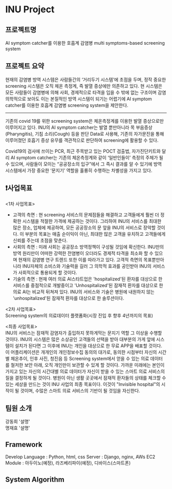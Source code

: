 # INU Project

## 프로젝트명 
AI symptom catcher를 이용한 호흡계 감염병 multi symptoms-based screening system

## 프로젝트 요약
현재의 감염병 방역 시스템은 사람들간의 ‘거리두기 시스템’에 초점을 두며, 정작 중요한 screening 시스템은 오직 체온 측정계, 즉 발열 증상에만 의존하고 있다. 현 시스템은 모든 사람들이 감염병에 의해 사회, 경제적으로 타격을 입을 수 밖에 없는 구조이며 감염 의학적으로 보아도 이는 본질적인 방역 시스템이 되기는 어렵기에 AI symptom catcher를 이용한 호흡계 감염병 screening system을 제안한다.
***
기존의 covid 19를 위한 screening system은 체온측정계를 이용한 발열 증상으로만 이루어지고 있다. INU의 AI symptom catcher는 발열 뿐만아니라 목 부음증상(Pharyngitis), 기침 소리(Cough) 등을 판단 Data로 사용해, 기존의 자가문진을 통해 이루어졌던 호흡기 증상 유무를 객관적으로 판단하여 screening에 활용할 수 있다.

Covid19의 검사에 쓰이는 PCR, 최근 주목받고 있는 POCT 검출법, 자가진단키트와 달리 AI symptom catcher는 기존의 체온측정계와 같이 ‘일반인들이’ 측정의 주체가 될 수 있으며, 사람들이 모이는 “공공장소의 입구”에서 그 즉시 결과를 알 수 있기에 방역 시스템에서 가장 중요한 ‘문지기’ 역할을 훌륭히 수행하는 차별성을 가지고 있다.

## :heavy_exclamation_mark:사업목표
<1차 사업목표>
- 고객의 측면 : 현 screening 서비스의 문제점들을 해결하고 고객들에게 훨씬 더 정확한 시스템을 적절한 가격에 제공하는 것이다. 그리하여 INU의 서비스를 최대한 많은 장소, 업체에 제공하여, 모든 공공장소의 문 앞을 INU의 서비스로 장악할 것이다. 이 부분의 목표는 매출 순이익이 아닌, 최대한 많은 고객을 유치하고 고객들에게 신뢰를 주는데 초점을 맞춘다.
- 사회의 측면 : 미래 사회는 공공장소 방역정책이 구성될 것임에 확신한다. INU만의 방역 원리만이 어떠한 강력한 전염병이 오더라도 경제적 타격을 최소화 할 수 있으며 현재의 감염병 연구 트렌드 또한 이를 따라가고 있다. 고객적 측면의 목표뿐만아니라 INU자체의 소비스와 기술력을 길러 그 의학적 효과를 공인받아 INU의 서비스가 사회적으로 통용되게 할 것이다.
- 기술의 측면 : 현재 여러 의료 AI스타트업은 'hospitalized'된 환자를 대상으로 한 서비스를 중점적으로 개발중이고 'Unhospitalized'된 잠재적 환자를 대상으로 한 의료 AI는 비교적 뒤쳐져 있다. INU의 서비스와 기술은 병원에 내원하지 않는 'unhospitalized'된 잠재적 환자를 대상으로 한 솔루션이다.

<2차 사업목표> </br>
Screening system의 의료데이터 플랫폼화(시장 진입 후 향후 4년까지의 목표)

<최종 사업목표> </br>
INU의 서비스는 잠재적 감염자가 출입하지 못하게막는 문지기 역할 그 이상을 수행할 것이다. INU의 시스템은 많은 소상공인 고객들의 선택을 받아 대부분의 가게 앞에 시스템이 설치가 된다면 그 이후에 INU는 개인을 대상으로 한 무료 APP을 배표할 것이다. 이 어플리케이션은 개개인의 개인정보수집 동의의 대가로, 동의한 시점부터 자신의 시간별 체온추이, 인후 사진, 청진음 등 Screening system에서 얻을 수 있는 의료 데이터를 철저한 보안 아래, 오직 개인만이 보관할 수 있게 할 것이다. 가까운 미래에는 본인이 가지고 있는 자신의 시간대별 의료 데이터가 자신이 받을 수 있는 스마트 의료 서비스의 질을 결정하게 될 것이다.
병원이 아닌 생활 곳곳에서 잠재적 환자들의 상태를 체크할 수 있는 세상을 만드는 것이 INU 사업의 최종 목표이다. 이것이 "Invisible hospital"의 시작이 될 것이며, 수많은 스마트 의료 서비스의 기반이 될 것임을 자신한다.

## 팀원 소개
강동희 '설명' </br>
명재효 '설명'

## Framework
Develop Language : Python, html, css
Server : Django, nginx, AWs EC2
Module : 아두이노(예정), 라즈베리파이(예정), 디바이스(스마트폰)

## System Algorithm

